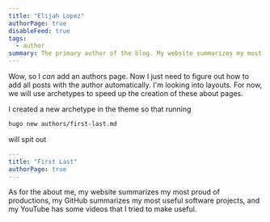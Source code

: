```yaml
---
title: "Elijah Lopez"
authorPage: true
disableFeed: true
tags:
  - author
summary: The primary author of the blog. My website summarizes my most proud of productions, my GitHub summarizes my most useful software projects, and my YouTube has some videos that I tried to make useful.
---
```


Wow, so I _can_ add an authors page. Now I just need to figure out how to add all posts with the author automatically. I'm looking into layouts. For now, we will use archetypes to speed up the creation of these about pages.

I created a new archetype in the theme so that running

```sh
hugo new authors/first-last.md
```

will spit out

```yml
---
title: "First Last"
authorPage: true
---
```

As for the about me, my website summarizes my most proud of productions, my GitHub summarizes my most useful software projects, and my YouTube has some videos that I tried to make useful.

